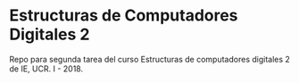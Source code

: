 # Estructuras de Computadores Digitales 2
Repo para segunda tarea del curso Estructuras de computadores digitales 2 de IE, UCR. I - 2018.
